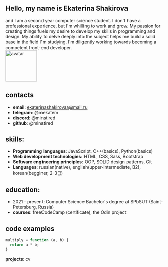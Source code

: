 ## Hello, my name is Ekaterina Shakirova
and I am a second year computer science student. I don't have a professional experience, but I'm whilling to work and grow. My passion for creating things fuels my desire to develop my skills in programming and design. Му ability to delve deeply into the subject helps me build a solid base in the field I'm studying. I'm diligently working towards becoming a competent front-end developer.\
<img src="https://yt3.ggpht.com/ytc/AKedOLSo39Gl1k4nCGteY3V_NrXn_FcuhYnsyDqpK1yOxA=s900-c-k-c0x00ffffff-no-rj" width="100" height="100" alt="avatar" />

## **contacts**
* **email**: ekaterinashakirovaa@mail.ru
* **telegram**: @mekatem
* **discord**: @minstired
* **github**: @minstired

## **skills**:
* **Programming languages**: JavaScript, C++(basics), Python(basics)
* **Web development technologies**: HTML, CSS, Sass, Bootstrap
* **Software engineering principles**: OOP, SOLID design patterns, Git
* **Languages**: russian(native), english(upper-intermediate, B2), korean(begginer, 2-3급)

## **education:**
* 2021 - present: Computer Science Bachelor's degree at SPbSUT (Saint-Petersburg, Russia)
* **courses**: freeCodeCamp (certificate), the Odin project

## **code examples**
```javascript
multiply = function (a, b) {
  return a * b;
}
```
**projects**: cv
